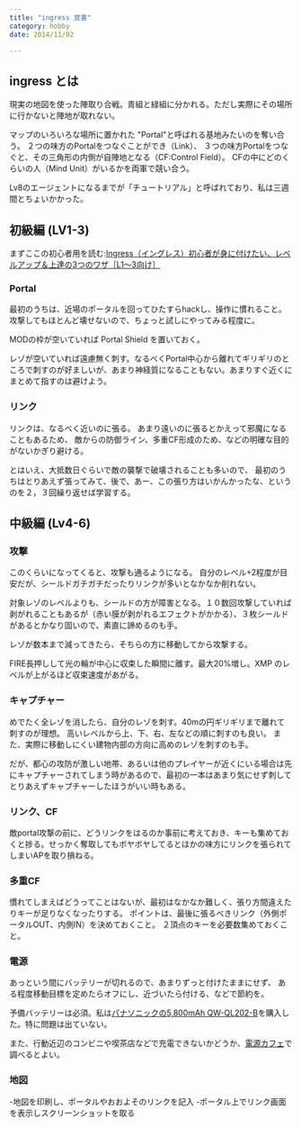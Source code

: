 ```yaml
---
title: "ingress 覚書"
category: hobby
date: 2014/11/02

---
```


## ingress とは
現実の地図を使った陣取り合戦。青組と緑組に分かれる。ただし実際にその場所に行かないと陣地が取れない。

マップのいろいろな場所に置かれた "Portal"と呼ばれる基地みたいのを奪い合う。
２つの味方のPortalをつなぐことができ（Link）、
３つの味方Portalをつなぐと、その三角形の内側が自陣地となる（CF:Control Field）。
CFの中にどのくらいの人（Mind Unit）がいるかを両軍で競い合う。

Lv8のエージェントになるまでが「チュートリアル」と呼ばれており、私は三週間とちょいかかった。

## 初級編 (LV1-3)
まずここの初心者用を読む:[Ingress（イングレス）初心者が身に付けたい、レベルアップ＆上達の3つのワザ［L1～3向け］](http://dekiru.net/article/4915/)

### Portal
最初のうちは、近場のポータルを回ってひたすらhackし、操作に慣れること。
攻撃してもほとんど壊せないので、ちょっと試しにやってみる程度に。

MODの枠が空いていれば Portal Shield を置いておく。

レゾが空いていれば遠慮無く刺す。なるべくPortal中心から離れてギリギリのところで刺すのが好ましいが、あまり神経質になることもない。あまりすぐ近くにまとめて指すのは避けよう。

### リンク
リンクは、なるべく近いのに張る。
あまり遠いのに張るとかえって邪魔になることもあるため、
敵からの防御ライン、多重CF形成のため、などの明確な目的がないかぎり避ける。

とはいえ、大抵数日ぐらいで敵の襲撃で破壊されることも多いので、
最初のうちはとりあえず張ってみて、後で、あー、この張り方はいかんかったな、というのを２，３回繰り返せば学習する。


## 中級編 (Lv4-6)
### 攻撃
このくらいになってくると、攻撃も通るようになる。
自分のレベル+2程度が目安だが、シールドガチガチだったりリンクが多いとなかなか削れない。

対象レゾのレベルよりも、シールドの方が障害となる。１０数回攻撃していれば剥がれることもあるが（赤い膜が剥がれるエフェクトがかかる）、３枚シールドがあるとかなり固いので、素直に諦めるのも手。

レゾが数本まで減ってきたら、そちらの方に移動してから攻撃する。

FIRE長押しして光の輪が中心に収束した瞬間に離す。最大20%増し。XMP のレベルが上がるほど収束速度があがる。

### キャプチャー
めでたく全レゾを消したら、自分のレゾを刺す。40mの円ギリギリまで離れて刺すのが理想。
高いレベルから上、下、右、左などの順に刺すのも良い。
また、実際に移動しにくい建物内部の方向に高めのレゾを刺すのも手。

だが、都心の攻防が激しい地帯、あるいは他のプレイヤーが近くにいる場合は先にキャプチャーされてしまう時があるので、最初の一本はあまり気にせず刺してとりあえずキャプチャーしたほうがいい時もある。

### リンク、CF
敵portal攻撃の前に、どうリンクをはるのか事前に考えておき、キーも集めておくと捗る。せっかく奪取してもボヤボヤしてるとほかの味方にリンクを張られてしまいAPを取り損ねる。

### 多重CF
慣れてしまえばどうってことはないが、最初はなかなか難しく、張り方間違えたりキーが足りなくなったりする。
ポイントは、最後に張るべきリンク（外側ポータルOUT、内側IN）を決めておくこと。
２頂点のキーを必要数集めておくこと。


### 電源
あっという間にバッテリーが切れるので、あまりずっと付けたままにせず、
ある程度移動目標を定めたらオフにし、近づいたら付ける、などで節約を。

予備バッテリーは必須。私は[パナソニックの5,800mAh QW-QL202-B](http://www.amazon.co.jp/dp/B00D2DCUDC)を購入した。特に問題は出ていない。

また、行動近辺のコンビニや喫茶店などで充電できないかどうか、[電源カフェ](http://dengen-cafe.com/)で調べるとよい。
　

### 地図
-地図を印刷し、ポータルやおおよそのリンクを記入
-ポータル上でリンク画面を表示しスクリーンショットを取る

